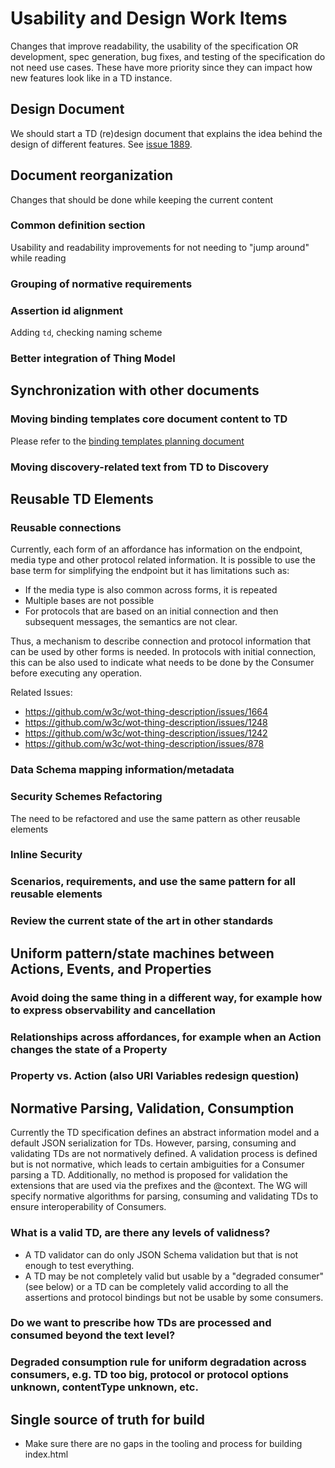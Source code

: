# Usability and Design Work Items

Changes that improve readability, the usability of the specification OR development, spec generation, bug fixes, and testing of the specification do not need use cases.
These have more priority since they can impact how new features look like in a TD instance.

## Design Document

We should start a TD (re)design document that explains the idea behind the design of different features. See [issue 1889](https://github.com/w3c/wot-thing-description/issues/1889).

## Document reorganization

Changes that should be done while keeping the current content

### Common definition section

Usability and readability improvements for not needing to "jump around" while reading

### Grouping of normative requirements

### Assertion id alignment

Adding `td`, checking naming scheme

### Better integration of Thing Model

## Synchronization with other documents

### Moving binding templates core document content to TD

Please refer to the [binding templates planning document](binding-templates.md)

### Moving discovery-related text from TD to Discovery

## Reusable TD Elements

### Reusable connections

Currently, each form of an affordance has information on the endpoint, media type and other protocol related information. 
It is possible to use the base term for simplifying the endpoint but it has limitations such as:

- If the media type is also common across forms, it is repeated
- Multiple bases are not possible
- For protocols that are based on an initial connection and then subsequent messages, the semantics are not clear.

Thus, a mechanism to describe connection and protocol information that can be used by other forms is needed. 
In protocols with initial connection, this can be also used to indicate what needs to be done by the Consumer before executing any operation.

Related Issues:

- <https://github.com/w3c/wot-thing-description/issues/1664>
- <https://github.com/w3c/wot-thing-description/issues/1248>
- <https://github.com/w3c/wot-thing-description/issues/1242>
- <https://github.com/w3c/wot-thing-description/issues/878>

### Data Schema mapping information/metadata

### Security Schemes Refactoring

The need to be refactored and use the same pattern as other reusable elements

### Inline Security

### Scenarios, requirements, and use the same pattern for all reusable elements

### Review the current state of the art in other standards

## Uniform pattern/state machines between Actions, Events, and Properties

### Avoid doing the same thing in a different way, for example how to express observability and cancellation

### Relationships across affordances, for example when an Action changes the state of a Property

### Property vs. Action (also URI Variables redesign question)

## Normative Parsing, Validation, Consumption

Currently the TD specification defines an abstract information model and a default JSON serialization for TDs.
However, parsing, consuming and validating TDs are not normatively defined.
A validation process is defined but is not normative, which leads to certain ambiguities for a Consumer parsing a TD.
Additionally, no method is proposed for validation the extensions that are used via the prefixes and the @context.
The WG will specify normative algorithms for parsing, consuming and validating TDs to ensure interoperability of Consumers.

### What is a valid TD, are there any levels of validness?

* A TD validator can do only JSON Schema validation but that is not enough to test everything.
* A TD may be not completely valid but usable by a "degraded consumer" (see below) or a TD can be completely valid according to all the assertions and protocol bindings but not be usable by some consumers.

### Do we want to prescribe how TDs are processed and consumed beyond the text level?

### Degraded consumption rule for uniform degradation across consumers, e.g. TD too big, protocol or protocol options unknown, contentType unknown, etc.

## Single source of truth for build

* Make sure there are no gaps in the tooling and process for building index.html
